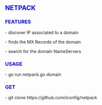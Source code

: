 <h2 style="color: blue;"><b>NETPACK</b></h2>



<h3 style="color:blue"><b>FEATURES</b></h3>

<p>- discover IP associated to a domain </p>
<p>- finds the MX Records of the domain </p>
<p>- search for the domain NameServers</p>


<h3 style="color: blue;"><b>USAGE</b></h3>
<p>- go run netpack.go domain</p>

<h3 style="color: blue;"><b>GET</b></h3> 
<p>- git clone https://github.com/iconfig/netpack </p>







